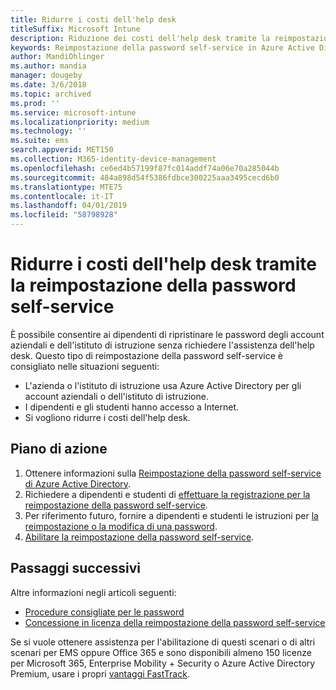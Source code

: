 ```yaml
---
title: Ridurre i costi dell'help desk
titleSuffix: Microsoft Intune
description: Riduzione dei costi dell'help desk tramite la reimpostazione della password self-service
keywords: Reimpostazione della password self-service in Azure Active Directory
author: MandiOhlinger
ms.author: mandia
manager: dougeby
ms.date: 3/6/2018
ms.topic: archived
ms.prod: ''
ms.service: microsoft-intune
ms.localizationpriority: medium
ms.technology: ''
ms.suite: ems
search.appverid: MET150
ms.collection: M365-identity-device-management
ms.openlocfilehash: ce6ed4b57199f87fc014addf74a06e70a285044b
ms.sourcegitcommit: 484a898d54f5386fdbce300225aaa3495cecd6b0
ms.translationtype: MTE75
ms.contentlocale: it-IT
ms.lasthandoff: 04/01/2019
ms.locfileid: "58798928"
---
```

# <a name="reduce-help-desk-costs-with-self-service-password-reset"></a>Ridurre i costi dell'help desk tramite la reimpostazione della password self-service

È possibile consentire ai dipendenti di ripristinare le password degli account aziendali e dell'istituto di istruzione senza richiedere l'assistenza dell'help desk. Questo tipo di reimpostazione della password self-service è consigliato nelle situazioni seguenti:
* L'azienda o l'istituto di istruzione usa Azure Active Directory per gli account aziendali o dell'istituto di istruzione.
* I dipendenti e gli studenti hanno accesso a Internet.
* Si vogliono ridurre i costi dell'help desk.

## <a name="action-plan"></a>Piano di azione

1. Ottenere informazioni sulla [Reimpostazione della password self-service di Azure Active Directory](https://docs.microsoft.com/azure/active-directory/active-directory-passwords-overview). 
2. Richiedere a dipendenti e studenti di [effettuare la registrazione per la reimpostazione della password self-service](https://docs.microsoft.com/azure/active-directory/active-directory-passwords-reset-register).
3. Per riferimento futuro, fornire a dipendenti e studenti le istruzioni per [la reimpostazione o la modifica di una password](https://docs.microsoft.com/azure/active-directory/active-directory-passwords-update-your-own-password).
4. [Abilitare la reimpostazione della password self-service](https://docs.microsoft.com/azure/active-directory/active-directory-passwords-getting-started).

## <a name="next-steps"></a>Passaggi successivi

Altre informazioni negli articoli seguenti:
* [Procedure consigliate per le password](https://docs.microsoft.com/azure/active-directory/active-directory-secure-passwords) 
* [Concessione in licenza della reimpostazione della password self-service](https://docs.microsoft.com/azure/active-directory/active-directory-secure-passwords)

Se si vuole ottenere assistenza per l'abilitazione di questi scenari o di altri scenari per EMS oppure Office 365 e sono disponibili almeno 150 licenze per Microsoft 365, Enterprise Mobility + Security o Azure Active Directory Premium, usare i propri [vantaggi FastTrack](https://docs.microsoft.com/enterprise-mobility-security/solutions/enterprise-mobility-fasttrack-program).

